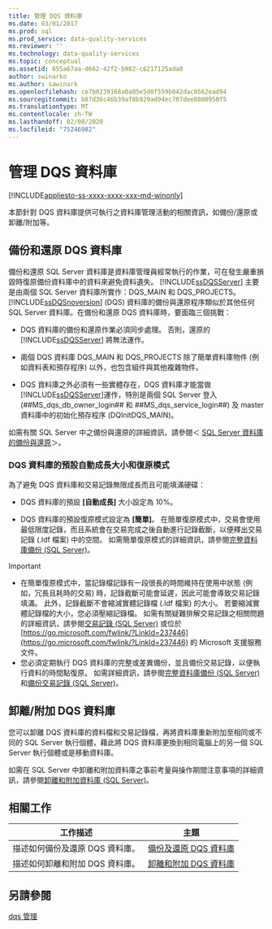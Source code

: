 ```yaml
---
title: 管理 DQS 資料庫
ms.date: 03/01/2017
ms.prod: sql
ms.prod_service: data-quality-services
ms.reviewer: ''
ms.technology: data-quality-services
ms.topic: conceptual
ms.assetid: 655a67aa-d662-42f2-b982-c6217125ada8
author: swinarko
ms.author: sawinark
ms.openlocfilehash: ce7b0239168a0a85e5d0f559b042dac0562ead94
ms.sourcegitcommit: b87d36c46b39af8b929ad94ec707dee8800950f5
ms.translationtype: MT
ms.contentlocale: zh-TW
ms.lasthandoff: 02/08/2020
ms.locfileid: "75246982"
---
```

# <a name="manage-dqs-databases"></a>管理 DQS 資料庫

[!INCLUDE[appliesto-ss-xxxx-xxxx-xxx-md-winonly](../includes/appliesto-ss-xxxx-xxxx-xxx-md-winonly.md)]

  本節針對 DQS 資料庫提供可執行之資料庫管理活動的相關資訊，如備份/還原或卸離/附加等。  
  
##  <a name="BackupRestore"></a>備份和還原 DQS 資料庫  
 備份和還原 SQL Server 資料庫是資料庫管理員經常執行的作業，可在發生嚴重損毀時復原備份資料庫中的資料來避免資料遺失。 
  [!INCLUDE[ssDQSServer](../includes/ssdqsserver-md.md)] 主要是由兩個 SQL Server 資料庫所實作：DQS_MAIN 和 DQS_PROJECTS。 
  [!INCLUDE[ssDQSnoversion](../includes/ssdqsnoversion-md.md)] (DQS) 資料庫的備份與還原程序類似於其他任何 SQL Server 資料庫。在備份和還原 DQS 資料庫時，要面臨三個挑戰：  
  
-   DQS 資料庫的備份和還原作業必須同步處理。 否則，還原的 [!INCLUDE[ssDQSServer](../includes/ssdqsserver-md.md)] 將無法運作。  
  
-   兩個 DQS 資料庫 DQS_MAIN 和 DQS_PROJECTS 除了簡單資料庫物件 (例如資料表和預存程序) 以外，也包含組件與其他複雜物件。  
  
-   DQS 資料庫之外必須有一些實體存在，DQS 資料庫才能當做 [!INCLUDE[ssDQSServer](../includes/ssdqsserver-md.md)]運作，特別是兩個 SQL Server 登入 (##MS_dqs_db_owner_login## 和 ##MS_dqs_service_login##) 及 master 資料庫中的初始化預存程序 (DQInitDQS_MAIN)。  
  
 如需有關 SQL Server 中之備份與還原的詳細資訊，請參閱＜ [SQL Server 資料庫的備份與還原](../relational-databases/backup-restore/back-up-and-restore-of-sql-server-databases.md)＞。  
  
### <a name="default-autogrowth-size-and-recovery-model-for-the-dqs-databases"></a>DQS 資料庫的預設自動成長大小和復原模式  
 為了避免 DQS 資料庫和交易記錄無限成長而且可能填滿硬碟：  
  
-   DQS 資料庫的預設 **[自動成長]** 大小設定為 10%。  
  
-   DQS 資料庫的預設復原模式設定為 **[簡單]**。 在簡單復原模式中，交易會使用最低限度記錄，而且系統會在交易完成之後自動進行記錄截斷，以便釋出交易記錄 (.ldf 檔案) 中的空間。 如需簡單復原模式的詳細資訊，請參閱[完整資料庫備份 &#40;SQL Server&#41;](../relational-databases/backup-restore/full-database-backups-sql-server.md)。  
  
> [!IMPORTANT]
>  -   在簡單復原模式中，當記錄檔記錄有一段很長的時間維持在使用中狀態 (例如，冗長且耗時的交易) 時，記錄截斷可能會延遲，因此可能會導致交易記錄填滿。 此外，記錄截斷不會縮減實體記錄檔 (.ldf 檔案) 的大小。 若要縮減實體記錄檔的大小，您必須壓縮記錄檔。 如需有關疑難排解交易記錄之相關問題的詳細資訊，請參閱[交易記錄 &#40;SQL Server&#41;](../relational-databases/logs/the-transaction-log-sql-server.md) 或位於 [https://go.microsoft.com/fwlink/?LinkId=237446](https://go.microsoft.com/fwlink/?LinkId=237446) 的 Microsoft 支援服務文件。  
> -   您必須定期執行 DQS 資料庫的完整或差異備份，並且備份交易記錄，以便執行資料的時間點復原。 如需詳細資訊，請參閱[完整資料庫備份 &#40;SQL Server&#41;](../relational-databases/backup-restore/full-database-backups-sql-server.md) 和[備份交易記錄 &#40;SQL Server&#41;](../relational-databases/backup-restore/back-up-a-transaction-log-sql-server.md)。  
  
##  <a name="DetachAttach"></a>卸離/附加 DQS 資料庫  
 您可以卸離 DQS 資料庫的資料檔和交易記錄檔，再將資料庫重新附加至相同或不同的 SQL Server 執行個體，藉此將 DQS 資料庫更換到相同電腦上的另一個 SQL Server 執行個體或是移動資料庫。  
  
 如需在 SQL Server 中卸離和附加資料庫之事前考量與操作期間注意事項的詳細資訊，請參閱[卸離和附加資料庫 &#40;SQL Server&#41;](../relational-databases/databases/database-detach-and-attach-sql-server.md)。  
  
## <a name="related-tasks"></a>相關工作  
  
|工作描述|主題|  
|----------------------|-----------|  
|描述如何備份及還原 DQS 資料庫。|[備份及還原 DQS 資料庫](../data-quality-services/backing-up-and-restoring-dqs-databases.md)|  
|描述如何卸離和附加 DQS 資料庫。|[卸離和附加 DQS 資料庫](../data-quality-services/detaching-and-attaching-dqs-databases.md)|  
  
## <a name="see-also"></a>另請參閱  
 [dqs 管理](../data-quality-services/dqs-administration.md)  
  
  
